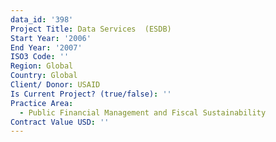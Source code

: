 ```yaml
---
data_id: '398'
Project Title: Data Services  (ESDB)
Start Year: '2006'
End Year: '2007'
ISO3 Code: ''
Region: Global
Country: Global
Client/ Donor: USAID
Is Current Project? (true/false): ''
Practice Area:
  - Public Financial Management and Fiscal Sustainability
Contract Value USD: ''
---
```

